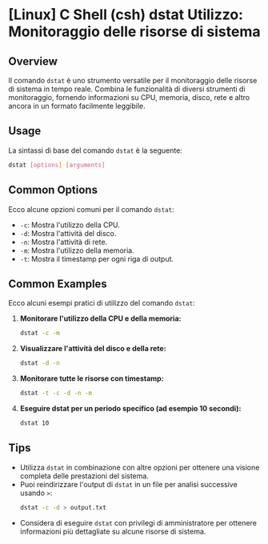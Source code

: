 # [Linux] C Shell (csh) dstat Utilizzo: Monitoraggio delle risorse di sistema

## Overview
Il comando `dstat` è uno strumento versatile per il monitoraggio delle risorse di sistema in tempo reale. Combina le funzionalità di diversi strumenti di monitoraggio, fornendo informazioni su CPU, memoria, disco, rete e altro ancora in un formato facilmente leggibile.

## Usage
La sintassi di base del comando `dstat` è la seguente:

```bash
dstat [options] [arguments]
```

## Common Options
Ecco alcune opzioni comuni per il comando `dstat`:

- `-c`: Mostra l'utilizzo della CPU.
- `-d`: Mostra l'attività del disco.
- `-n`: Mostra l'attività di rete.
- `-m`: Mostra l'utilizzo della memoria.
- `-t`: Mostra il timestamp per ogni riga di output.

## Common Examples
Ecco alcuni esempi pratici di utilizzo del comando `dstat`:

1. **Monitorare l'utilizzo della CPU e della memoria:**
   ```bash
   dstat -c -m
   ```

2. **Visualizzare l'attività del disco e della rete:**
   ```bash
   dstat -d -n
   ```

3. **Monitorare tutte le risorse con timestamp:**
   ```bash
   dstat -t -c -d -n -m
   ```

4. **Eseguire dstat per un periodo specifico (ad esempio 10 secondi):**
   ```bash
   dstat 10
   ```

## Tips
- Utilizza `dstat` in combinazione con altre opzioni per ottenere una visione completa delle prestazioni del sistema.
- Puoi reindirizzare l'output di `dstat` in un file per analisi successive usando `>`:
  ```bash
  dstat -c -d > output.txt
  ```
- Considera di eseguire `dstat` con privilegi di amministratore per ottenere informazioni più dettagliate su alcune risorse di sistema.
